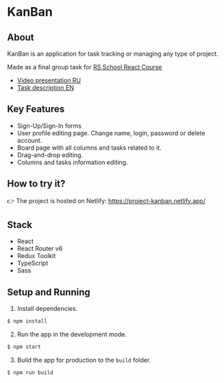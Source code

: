 # KanBan

## About

KanBan is an application for task tracking or managing any type of project. 

Made as a final group task for [RS School React Course](https://rs.school/react/)

* [Video presentation RU](https://www.youtube.com/watch?v=nCG2BY7qf7E)
* [Task description EN](https://github.com/rolling-scopes-school/tasks/blob/master/tasks/react/project-management-system-EN.md)

## Key Features

* Sign-Up/Sign-In forms
* User profile editing page. Change name, login, password or delete account.
* Board page with all columns and tasks related to it.
* Drag-and-drop editing.
* Columns and tasks information editing.

## How to try it?

👉 The project is hosted on Netlify: https://project-kanban.netlify.app/

## Stack

* React
* React Router v6
* Redux Toolkit
* TypeScript
* Sass

## Setup and Running

1. Install dependencies.

```bash
$ npm install
```

2. Run the app in the development mode.

```bash
$ npm start
```

3. Build the app for production to the `build` folder.
```bash
$ npm run build
```
